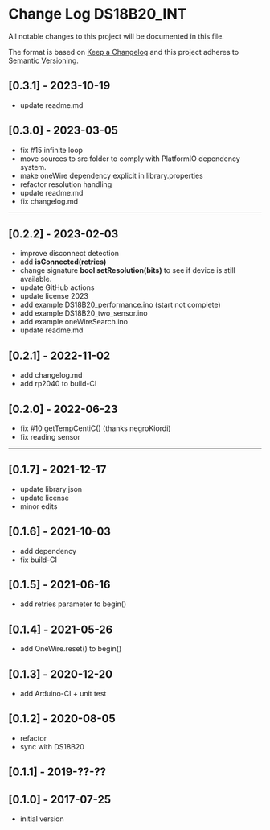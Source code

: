 # Change Log DS18B20_INT

All notable changes to this project will be documented in this file.

The format is based on [Keep a Changelog](http://keepachangelog.com/)
and this project adheres to [Semantic Versioning](http://semver.org/).


## [0.3.1] - 2023-10-19
- update readme.md


## [0.3.0] - 2023-03-05
- fix #15 infinite loop
- move sources to src folder to comply with PlatformIO dependency system. 
- make oneWire dependency explicit in library.properties
- refactor resolution handling
- update readme.md
- fix changelog.md

----

## [0.2.2] - 2023-02-03
- improve disconnect detection
- add **isConnected(retries)**
- change signature **bool setResolution(bits)** to see if device is still available.
- update GitHub actions
- update license 2023
- add example DS18B20_performance.ino (start not complete)
- add example DS18B20_two_sensor.ino
- add example oneWireSearch.ino
- update readme.md

## [0.2.1] - 2022-11-02
- add changelog.md
- add rp2040 to build-CI

## [0.2.0] - 2022-06-23
- fix #10 getTempCentiC() (thanks negroKiordi)
- fix reading sensor

----

## [0.1.7] - 2021-12-17
- update library.json
- update license
- minor edits

## [0.1.6] - 2021-10-03
- add dependency
- fix build-CI

## [0.1.5] - 2021-06-16
- add retries parameter to begin()

## [0.1.4] - 2021-05-26
- add OneWire.reset() to begin()


## [0.1.3] - 2020-12-20
- add Arduino-CI + unit test

## [0.1.2] - 2020-08-05
- refactor
- sync with DS18B20

## [0.1.1] - 2019-??-??

## [0.1.0] - 2017-07-25
- initial version



